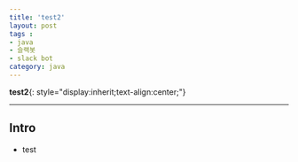 ```yaml
---
title: 'test2'  
layout: post  
tags :  
- java
- 슬랙봇
- slack bot
category: java
---
```


**test2**{: style="display:inherit;text-align:center;"}

---

## Intro

- test